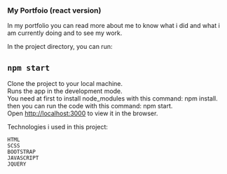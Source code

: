 ### My Portfoio (react version)

In my portfolio you can read more about me to know what i did and what i am currently doing and to see my work.

In the project directory, you can run:

## `npm start`

Clone the project to your local machine.<br>
Runs the app in the development mode.<br>
You need at first to  install node_modules with this command: npm install.<br>
then you can run the code with this command: npm start.<br>
Open [http://localhost:3000](http://localhost:3000) to view it in the browser.


Technologies i used in this project:

    HTML
    SCSS
    BOOTSTRAP
    JAVASCRIPT
    JQUERY
